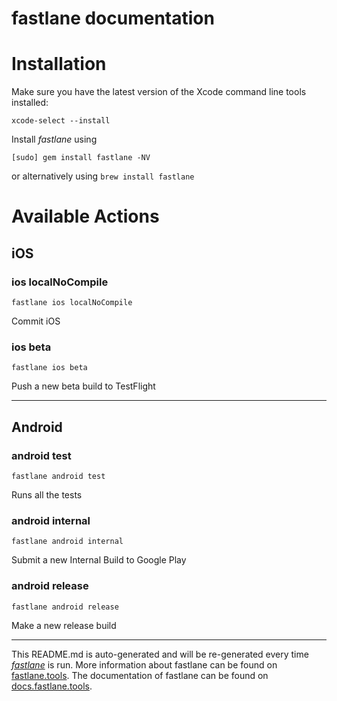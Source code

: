 fastlane documentation
================
# Installation

Make sure you have the latest version of the Xcode command line tools installed:

```
xcode-select --install
```

Install _fastlane_ using
```
[sudo] gem install fastlane -NV
```
or alternatively using `brew install fastlane`

# Available Actions
## iOS
### ios localNoCompile
```
fastlane ios localNoCompile
```
Commit iOS
### ios beta
```
fastlane ios beta
```
Push a new beta build to TestFlight

----

## Android
### android test
```
fastlane android test
```
Runs all the tests
### android internal
```
fastlane android internal
```
Submit a new Internal Build to Google Play
### android release
```
fastlane android release
```
Make a new release build

----

This README.md is auto-generated and will be re-generated every time [_fastlane_](https://fastlane.tools) is run.
More information about fastlane can be found on [fastlane.tools](https://fastlane.tools).
The documentation of fastlane can be found on [docs.fastlane.tools](https://docs.fastlane.tools).
